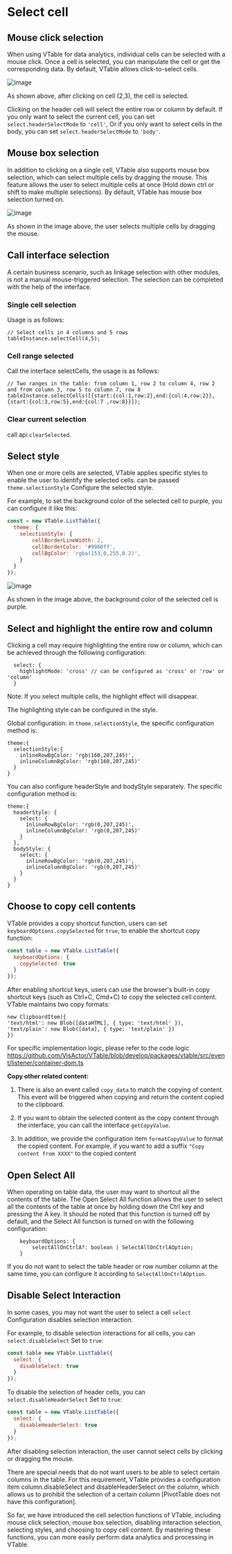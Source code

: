 # Select cell

## Mouse click selection

When using VTable for data analytics, individual cells can be selected with a mouse click. Once a cell is selected, you can manipulate the cell or get the corresponding data. By default, VTable allows click-to-select cells.

![image](https://lf9-dp-fe-cms-tos.byteorg.com/obj/bit-cloud/48c337ece11d289fc4644a20d.png)

As shown above, after clicking on cell (2,3), the cell is selected.

Clicking on the header cell will select the entire row or column by default. If you only want to select the current cell, you can set `select.headerSelectMode` to `'cell'`, Or if you only want to select cells in the body, you can set `select.headerSelectMode` to `'body'`.

## Mouse box selection

In addition to clicking on a single cell, VTable also supports mouse box selection, which can select multiple cells by dragging the mouse. This feature allows the user to select multiple cells at once (Hold down ctrl or shift to make multiple selections). By default, VTable has mouse box selection turned on.

![image](https://lf9-dp-fe-cms-tos.byteorg.com/obj/bit-cloud/eb08aeafba39ab34c8a08c60f.png)

As shown in the image above, the user selects multiple cells by dragging the mouse.

## Call interface selection

A certain business scenario, such as linkage selection with other modules, is not a manual mouse-triggered selection. The selection can be completed with the help of the interface.

### Single cell selection

Usage is as follows:

```
// Select cells in 4 columns and 5 rows
tableInstance.selectCell(4,5);
```

### Cell range selected

Call the interface selectCells, the usage is as follows:

```
// Two ranges in the table: from column 1, row 2 to column 4, row 2 and from column 3, row 5 to column 7, row 8
tableInstance.selectCells([{start:{col:1,row:2},end:{col:4,row:2}},{start:{col:3,row:5},end:{col:7 ,row:8}}]);
```

### Clear current selection

call api `clearSelected`.

## Select style

When one or more cells are selected, VTable applies specific styles to enable the user to identify the selected cells. can be passed `theme.selectionStyle` Configure the selected style.

For example, to set the background color of the selected cell to purple, you can configure it like this:

```javascript
const = new VTable.ListTable({
  theme: {
    selectionStyle: {
        cellBorderLineWidth: 2,
        cellBorderColor: '#9900ff',
        cellBgColor: 'rgba(153,0,255,0.2)',
    }
  }
});
```

![image](https://lf9-dp-fe-cms-tos.byteorg.com/obj/bit-cloud/a2c7623458257d15626270909.png)

As shown in the image above, the background color of the selected cell is purple.

## Select and highlight the entire row and column

Clicking a cell may require highlighting the entire row or column, which can be achieved through the following configuration:

```
  select: {
    highlightMode: 'cross' // can be configured as 'cross' or 'row' or 'column'
  }
```

Note: If you select multiple cells, the highlight effect will disappear.

The highlighting style can be configured in the style.

Global configuration: in `theme.selectionStyle`, the specific configuration method is:

```
theme:{
  selectionStyle:{
    inlineRowBgColor: 'rgb(160,207,245)',
    inlineColumnBgColor: 'rgb(160,207,245)'
  }
}
```

You can also configure headerStyle and bodyStyle separately. The specific configuration method is:

```
theme:{
  headerStyle: {
    select: {
      inlineRowBgColor: 'rgb(0,207,245)',
      inlineColumnBgColor: 'rgb(0,207,245)'
    }
  },
  bodyStyle: {
    select: {
      inlineRowBgColor: 'rgb(0,207,245)',
      inlineColumnBgColor: 'rgb(0,207,245)'
    }
  }
}
```

## Choose to copy cell contents

VTable provides a copy shortcut function, users can set `keyboardOptions.copySelected` for `true`, to enable the shortcut copy function:

```javascript
const table = new VTable.ListTable({
  keyboardOptions: {
    copySelected: true
  }
});
```

After enabling shortcut keys, users can use the browser's built-in copy shortcut keys (such as Ctrl+C, Cmd+C) to copy the selected cell content. VTable maintains two copy formats:

```
new ClipboardItem({
'text/html': new Blob([dataHTML], { type: 'text/html' }),
'text/plain': new Blob([data], { type: 'text/plain' })
})
```

For specific implementation logic, please refer to the code logic https://github.com/VisActor/VTable/blob/develop/packages/vtable/src/event/listener/container-dom.ts

**Copy other related content:**

1. There is also an event called `copy_data` to match the copying of content. This event will be triggered when copying and return the content copied to the clipboard.

2. If you want to obtain the selected content as the copy content through the interface, you can call the interface `getCopyValue`.

3. In addition, we provide the configuration item `formatCopyValue` to format the copied content. For example, if you want to add a suffix `"Copy content from XXXX"` to the copied content

## Open Select All

When operating on table data, the user may want to shortcut all the contents of the table. The Open Select All function allows the user to select all the contents of the table at once by holding down the Ctrl key and pressing the A key. It should be noted that this function is turned off by default, and the Select All function is turned on with the following configuration:

```
    keyboardOptions: {
        selectAllOnCtrlA?: boolean | SelectAllOnCtrlAOption;
    }
```

If you do not want to select the table header or row number column at the same time, you can configure it according to `SelectAllOnCtrlAOption`.

## Disable Select Interaction

In some cases, you may not want the user to select a cell `select` Configuration disables selection interaction.

For example, to disable selection interactions for all cells, you can `select.disableSelect` Set to `true`:

```javascript
const table new VTable.ListTable({
  select: {
    disableSelect: true
  }
});
```

To disable the selection of header cells, you can `select.disableHeaderSelect` Set to `true`:

```javascript
const table = new VTable.ListTable({
  select: {
    disableHeaderSelect: true
  }
});
```

After disabling selection interaction, the user cannot select cells by clicking or dragging the mouse.

There are special needs that do not want users to be able to select certain columns in the table. For this requirement, VTable provides a configuration item column.disableSelect and disableHeaderSelect on the column, which allows us to prohibit the selection of a certain column \[PivotTable does not have this configuration].

So far, we have introduced the cell selection functions of VTable, including mouse click selection, mouse box selection, disabling interaction selection, selecting styles, and choosing to copy cell content. By mastering these functions, you can more easily perform data analytics and processing in VTable.
